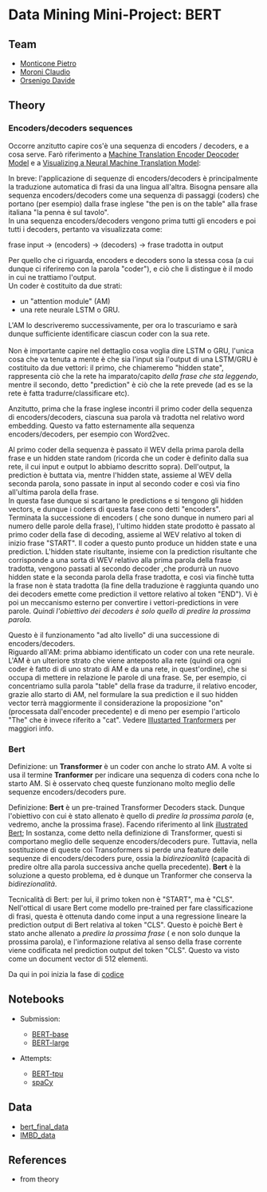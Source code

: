# Data Mining Mini-Project: BERT 

## Team 
* [Monticone Pietro](https://github.com/pitmonticone)
* [Moroni Claudio](https://github.com/claudio20497)
* [Orsenigo Davide](https://github.com/dadorse)

## Theory
### Encoders/decoders sequences

Occorre anzitutto capire cos'è una sequenza di encoders / decoders, e a cosa serve. Farò riferimento a [Machine Translation Encoder Deocoder Model](https://medium.com/analytics-vidhya/machine-translation-encoder-decoder-model-7e4867377161) e a [Visualizing a Neural Machine Translation Model](https://jalammar.github.io/visualizing-neural-machine-translation-mechanics-of-seq2seq-models-with-attention/):<br>

In breve: l'applicazione di sequenze di encoders/decoders è principalmente la traduzione automatica di frasi da una lingua all'altra. Bisogna pensare alla sequenza encoders/decoders come una sequenza di passaggi (coders) che portano (per esempio) dalla frase inglese "the pen is on the table" alla frase italiana  "la penna è sul tavolo".<br>
In una sequenza encoders/decoders vengono prima tutti gli encoders e poi tutti i decoders, pertanto va visualizzata come:<br>

frase input $\to$ (encoders) $\to$ (decoders) $\to$ frase tradotta in output<br>

Per quello che ci riguarda, encoders e decoders sono la stessa cosa (a cui dunque ci riferiremo con la parola "coder"), e ciò che li distingue è il modo in cui ne trattiamo l'output.<br>
Un coder è costituito da due strati:<br>
- un "attention module" (AM) 
- una rete neurale LSTM o GRU.  

L'AM lo descriveremo successivamente, per ora lo trascuriamo e sarà dunque sufficiente identificare ciascun coder con la sua rete.<br>  
Non è importante capire nel dettaglio cosa voglia dire LSTM o GRU, l'unica cosa che va tenuta a mente è che sia l'input sia l'output di una LSTM/GRU è costituito da due vettori: il primo, che chiameremo "hidden state", rappresenta ciò che la rete ha imparato/capito *della frase che sta leggendo*, mentre il secondo, detto "prediction" è ciò che la rete prevede (ad es se la rete è fatta tradurre/classificare etc).<br>

Anzitutto, prima che la frase inglese incontri il primo coder della sequenza di encoders/decoders, ciascuna sua parola và tradotta nel relativo word embedding. Questo va fatto esternamente alla sequenza encoders/decoders, per esempio con Word2vec.<br>

Al primo coder della sequenza è passato il WEV della prima parola della frase e un hidden state random (ricorda che un coder è definito dalla sua rete, il cui input e output lo abbiamo descritto sopra). Dell'output,  la prediction è buttata via, mentre l'hidden state, assieme al WEV della seconda parola, sono passate in input al secondo coder e così via fino all'ultima parola della frase. <br>
In questa fase dunque si scartano le predictions e si tengono gli hidden vectors, e dunque i coders di questa fase cono detti "encoders".<br>
Terminata la successione di encoders ( che sono dunque in numero pari al numero delle parole della frase), l'ultimo hidden state prodotto è passato al primo coder della fase di decoding, assieme al WEV relativo al token di inizio frase "START". Il coder a questo punto produce un hidden state e una prediction. L'hidden state risultante, insieme con la prediction risultante che corrisponde a una sorta di WEV relativo alla prima parola della frase tradotta, vengono passati al secondo decoder ,che produrrà un nuovo hidden state e la seconda parola della frase tradotta, e così via finchè tutta la frase non è stata tradotta (la fine della traduzione è raggiunta quando uno dei decoders emette come prediction il vettore relativo al token "END"). Vi è poi un meccanismo esterno per convertire i vettori-predictions in vere parole.
*Quindi l'obiettivo dei decoders è solo quello di predire la prossima parola.*<br>


Questo è il funzionamento "ad alto livello" di una successione di encoders/decoders.<br>
Riguardo all'AM: prima abbiamo identificato un coder con una rete neurale. L'AM è un ulteriore strato che viene anteposto alla rete (quindi ora ogni coder è fatto di di uno strato di AM e da una rete, in quest'ordine), che si occupa di mettere in relazione le parole di una frase. Se, per esempio, ci concentriamo sulla parola "table" della frase da tradurre, il relativo encoder, grazie allo starto di AM, nel formulare la sua prediction e il suo hidden vector terrà maggiormente il considerazione la proposizione "on" (processata dall'encoder precedente) e di meno per esempio l'articolo "The" che è invece riferito a "cat". Vedere [Illustarted Tranformers](https://jalammar.github.io/illustrated-transformer/)  per maggiori info.<br>

### Bert

Definizione: un **Transformer** è un coder con anche lo strato AM. A volte si usa il termine **Tranformer** per indicare una sequenza di coders cona nche lo starto AM. Si è osservato cheq queste funzionano molto meglio delle sequenze encoders/decoders pure.

Definizione: **Bert** è un pre-trained Transformer Decoders stack. Dunque l'obiettivo con cui è stato allenato è quello di *predire la prossima parola* (e, vedremo, anche la prossima frase).
Facendo riferimento al link [illustrated Bert](https://jalammar.github.io/illustrated-bert/); In sostanza, come detto nella definizione di Transformer, questi si comportano meglio delle sequenze encoders/decoders pure. Tuttavia, nella sostituzione di queste coi Transoformers si perde una feature delle sequenze di encoders/decoders pure, ossia la *bidirezioanlità* (capacità di predire oltre alla parola successiva anche quella precedente). **Bert** è la soluzione a questo problema, ed è dunque un Tranformer che conserva la *bidirezionalità*.

Tecnicalità di Bert: per lui, il primo token non è "START", ma è "CLS". Nell'ottical di usare Bert come modello pre-trained per fare classificazione di frasi, questa è ottenuta dando come input a una regressione lineare la prediction output di Bert relativa al token "CLS". Questo è poichè Bert è stato anche allenato a *predire la prossima frase* ( e non solo dunque la prossima parola), e l'informazione relativa al senso della frase corrente viene codificata nel prediction output del token "CLS". Questo va visto come un document vector di 512 elementi.

Da qui in poi inizia la fase di [codice](https://jalammar.github.io/a-visual-guide-to-using-bert-for-the-first-time/)

## Notebooks 
* Submission: 
  * [BERT-base]()
  * [BERT-large]()
  
* Attempts:
  * [BERT-tpu](https://www.kaggle.com/claudiomoroni/berttpu)
  * [spaCy]()

## Data 
* [bert_final_data](https://www.kaggle.com/claudiomoroni/bert-final-data) 
* [IMBD_data](https://www.kaggle.com/davideorsenigo/imbddata)

## References
* from theory 
